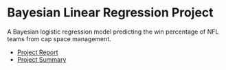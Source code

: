 # Bayesian Linear Regression Project

A Bayesian logistic regression model predicting the win percentage of NFL teams from cap space management.

- [Project Report](Project.Report)  
- [Project Summary](Project.Summary)
